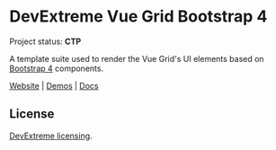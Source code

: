 # DevExtreme Vue Grid Bootstrap 4

Project status: **CTP**

A template suite used to render the Vue Grid's UI elements based on [Bootstrap 4](http://getbootstrap.com/) components.

[Website](https://devexpress.github.io/devextreme-reactive/vue/grid/)
|
[Demos](https://devexpress.github.io/devextreme-reactive/vue/grid/demos/)
|
[Docs](https://devexpress.github.io/devextreme-reactive/vue/grid/docs/)

## License

[DevExtreme licensing](https://js.devexpress.com/licensing/).

